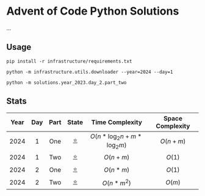 # Advent of Code Python Solutions

...

## Usage

```shell
pip install -r infrastructure/requirements.txt
```

```shell
python -m infrastructure.utils.downloader --year=2024 --day=1
```

```shell
python -m solutions.year_2023.day_2.part_two
```


## Stats

| Year | Day | Part |                   State                    |        Time Complexity         | Space Complexity |
|:----:|:---:|:----:|:------------------------------------------:|:------------------------------:|:----------------:|
| 2024 |  1  | One  | [⭐](solutions/year_2024/day_1/part_one.py) | $O(n*\log_2{n} + m*\log_2{m})$ |     $O(n+m)$     |
| 2024 |  1  | Two  | [⭐](solutions/year_2024/day_1/part_two.py) |            $O(n+m)$            |      $O(1)$      |
| 2024 |  2  | One  | [⭐](solutions/year_2024/day_2/part_one.py) |            $O(n*m)$            |      $O(1)$      |
| 2024 |  2  | Two  | [⭐](solutions/year_2024/day_2/part_two.py) |           $O(n*m^2)$           |      $O(m)$      |
